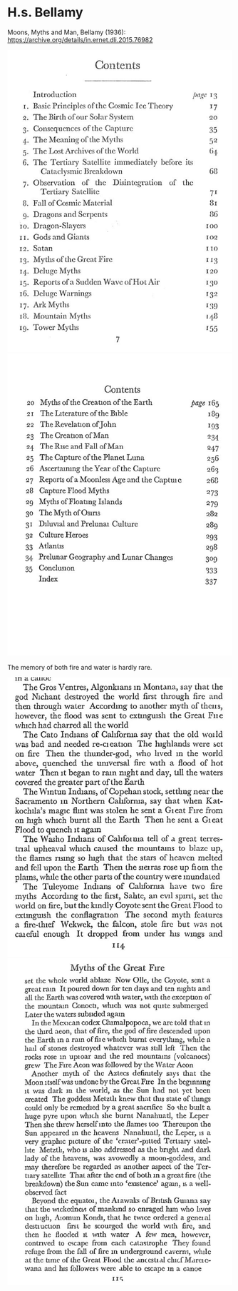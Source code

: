 # H.s. Bellamy

Moons, Myths and Man, Bellamy (1936): https://archive.org/details/in.ernet.dli.2015.76982

![](img/bellamy1.jpg)
![](img/bellamy2.jpg)

The memory of both fire and water is hardly rare.

![](img/bellamy3.jpg)
![](img/bellamy4.jpg)
